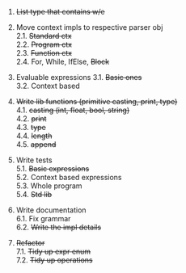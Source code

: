 1. ~~List type that contains w/e~~

2. Move context impls to respective parser obj  
2.1. ~~Standard ctx~~  
2.2. ~~Program ctx~~  
2.3. ~~Function ctx~~  
2.4. For, While, IfElse, ~~Block~~

3. Evaluable expressions
3.1. ~~Basic ones~~  
3.2. Context based

4. ~~Write lib functions (primitive casting, print, type)~~  
4.1. ~~casting (int, float, bool, string)~~  
4.2. ~~print~~  
4.3. ~~type~~  
4.4. ~~length~~  
4.5. ~~append~~

5. Write tests  
5.1. ~~Basic expressions~~  
5.2. Context based expressions  
5.3. Whole program  
5.4. ~~Std lib~~

6. Write documentation  
6.1. Fix grammar  
6.2. ~~Write the impl details~~

7. ~~Refactor~~  
7.1. ~~Tidy up expr enum~~  
7.2. ~~Tidy up operations~~
